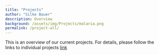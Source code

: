 ```yaml
---
title: "Projects"
author: "Silke Bauer"
description: Overview
background: /assets/img/Projects/malaria.png
permalink: /project-all/
---
```



This is an overview of our current projects. For details, please follow the links to individual projects
[link](project-malaria)
